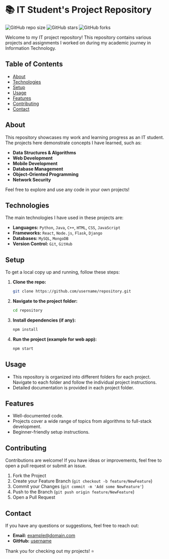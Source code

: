 # 📚 IT Student's Project Repository

![GitHub repo size](https://img.shields.io/github/repo-size/username/repository)
![GitHub stars](https://img.shields.io/github/stars/username/repository?style=social)
![GitHub forks](https://img.shields.io/github/forks/username/repository?style=social)

Welcome to my IT project repository! This repository contains various projects and assignments I worked on during my academic journey in Information Technology.

## Table of Contents

- [About](#about)
- [Technologies](#technologies)
- [Setup](#setup)
- [Usage](#usage)
- [Features](#features)
- [Contributing](#contributing)
- [Contact](#contact)

## About

This repository showcases my work and learning progress as an IT student. The projects here demonstrate concepts I have learned, such as:

- **Data Structures & Algorithms**
- **Web Development**
- **Mobile Development**
- **Database Management**
- **Object-Oriented Programming**
- **Network Security**

Feel free to explore and use any code in your own projects!

## Technologies

The main technologies I have used in these projects are:

- **Languages:** `Python`, `Java`, `C++`, `HTML`, `CSS`, `JavaScript`
- **Frameworks:** `React`, `Node.js`, `Flask`, `Django`
- **Databases:** `MySQL`, `MongoDB`
- **Version Control:** `Git`, `GitHub`
  
## Setup

To get a local copy up and running, follow these steps:

1. **Clone the repo:**
    ```bash
    git clone https://github.com/username/repository.git
    ```

2. **Navigate to the project folder:**
    ```bash
    cd repository
    ```

3. **Install dependencies (if any):**
    ```bash
    npm install
    ```
    
4. **Run the project (example for web app):**
    ```bash
    npm start
    ```

## Usage

- This repository is organized into different folders for each project. Navigate to each folder and follow the individual project instructions.
- Detailed documentation is provided in each project folder.

## Features

- Well-documented code.
- Projects cover a wide range of topics from algorithms to full-stack development.
- Beginner-friendly setup instructions.

## Contributing

Contributions are welcome! If you have ideas or improvements, feel free to open a pull request or submit an issue.

1. Fork the Project
2. Create your Feature Branch (`git checkout -b feature/NewFeature`)
3. Commit your Changes (`git commit -m 'Add some NewFeature'`)
4. Push to the Branch (`git push origin feature/NewFeature`)
5. Open a Pull Request

## Contact

If you have any questions or suggestions, feel free to reach out:

- **Email:** example@domain.com
- **GitHub:** [username](https://github.com/username)

Thank you for checking out my projects! ⭐
